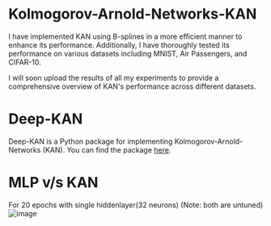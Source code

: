 # Kolmogorov-Arnold-Networks-KAN
I have implemented KAN using B-splines in a more efficient manner to enhance its performance. Additionally, I have thoroughly tested its performance on various datasets including MNIST, Air Passengers, and CIFAR-10.

I will soon upload the results of all my experiments to provide a comprehensive overview of KAN's performance across different datasets.

# Deep-KAN

Deep-KAN is a Python package for implementing Kolmogorov-Arnold-Networks (KAN). 
You can find the package [here](https://pypi.org/project/Deep-KAN/).

# MLP v/s KAN
For 20 epochs with single hiddenlayer(32 neurons)
(Note: both are untuned)
![image](https://github.com/sidhu2690/KAN/assets/136654152/5e0c2b8a-eb13-4110-8b2e-01809537f0f8)
